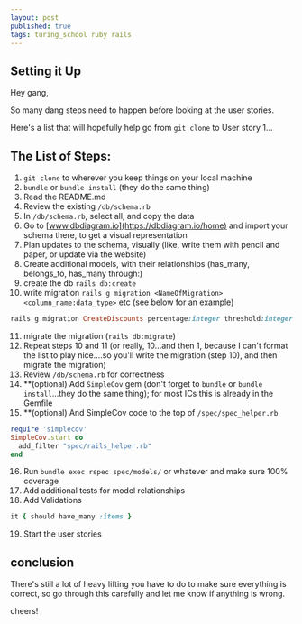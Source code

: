 ```yaml
---
layout: post
published: true
tags: turing_school ruby rails
---
```


## Setting it Up
Hey gang,

So many dang steps need to happen before looking at the user stories.

Here's a list that will hopefully help go from `git clone` to User story 1...

## The List of Steps:

1. `git clone` to wherever you keep things on your local machine
2. `bundle` or `bundle install` (they do the same thing)
3. Read the README.md
4. Review the existing `/db/schema.rb`
5. In `/db/schema.rb`, select all, and copy the data
6. Go to [www.dbdiagram.io](https://dbdiagram.io/home) and import your schema there, to get a visual representation
7. Plan updates to the schema, visually (like, write them with pencil and paper, or update via the website)
8. Create additional models, with their relationships (has_many, belongs_to, has_many through:)
9. create the db `rails db:create`
10. write migration `rails g migration <NameOfMigration> <column_name:data_type>` etc (see below for an example)

```ruby
rails g migration CreateDiscounts percentage:integer threshold:integer merchant:references
```
11. migrate the migration (`rails db:migrate`)
12. Repeat steps 10 and 11 (or really, 10...and then 1, because I can't format the list to play nice....so you'll write the migration (step 10), and then migrate the migration)
13. Review `/db/schema.rb` for correctness
14. **(optional) Add `SimpleCov` gem (don't forget to `bundle` or `bundle install`...they do the same thing); for most ICs this is already in the Gemfile
15. **(optional) And SimpleCov code to the top of `/spec/spec_helper.rb`
```ruby
require 'simplecov'
SimpleCov.start do
  add_filter "spec/rails_helper.rb"
end
```

16. Run `bundle exec rspec spec/models/` or whatever and make sure 100% coverage
17. Add additional tests for model relationships
18. Add Validations

```ruby
it { should have_many :items }
```
19. Start the user stories

## conclusion

There's still a lot of heavy lifting you have to do to make sure everything is correct, so go through this carefully and let me know if anything is wrong.

cheers!